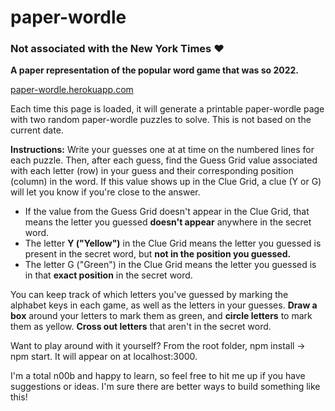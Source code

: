 # paper-wordle

### Not associated with the New York Times ❤️

**A paper representation of the popular word game that was so 2022.**

[paper-wordle.herokuapp.com](https://paper-wordle.herokuapp.com/)

Each time this page is loaded, it will generate a printable paper-wordle page with two random paper-wordle puzzles to solve. This is not based on the current date.

**Instructions:**
Write your guesses one at at time on the numbered lines for each puzzle. Then, after each guess, find the Guess Grid value associated with each letter (row) in your guess and their corresponding position (column) in the word. If this value shows up in the Clue Grid, a clue (Y or G) will let you know if you're close to the answer.

- If the value from the Guess Grid doesn't appear in the Clue Grid, that means the letter you guessed **doesn't appear** anywhere in the secret word.
- The letter **Y ("Yellow")** in the Clue Grid means the letter you guessed is present in the secret word, but **not in the position you guessed.**
- The letter G ("Green") in the Clue Grid means the letter you guessed is in that **exact position** in the secret word.

You can keep track of which letters you've guessed by marking the alphabet keys in each game, as well as the letters in your guesses. **Draw a box** around your letters to mark them as green, and **circle letters** to mark them as yellow. **Cross out letters** that aren't in the secret word.

Want to play around with it yourself? From the root folder, npm install -> npm start. It will appear on at localhost:3000.

I'm a total n00b and happy to learn, so feel free to hit me up if you have suggestions or ideas. I'm sure there are better ways to build something like this!
